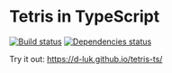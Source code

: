 # Tetris in TypeScript

[![Build status](https://github.com/d-luk/tetris-ts/workflows/Build/badge.svg)](https://github.com/d-luk/tetris-ts/actions?workflow=Build) [![Dependencies status](https://david-dm.org/d-luk/tetris-ts/status.svg)](https://david-dm.org/d-luk/tetris-ts)

Try it out: https://d-luk.github.io/tetris-ts/
